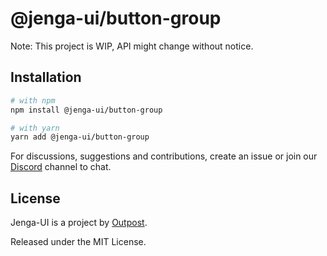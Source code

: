 # @jenga-ui/button-group

Note: This project is WIP, API might change without notice.

## Installation

```sh
# with npm
npm install @jenga-ui/button-group

# with yarn
yarn add @jenga-ui/button-group
```

For discussions, suggestions and contributions, create an issue or join our [Discord](https://discord.gg/sHnHPnAPZj) channel to chat.

## License

Jenga-UI is a project by [Outpost](https://outpost.run).

Released under the MIT License.
